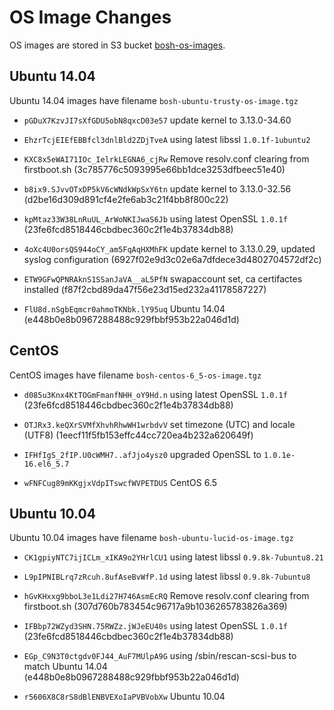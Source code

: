 # OS Image Changes

OS images are stored in S3 bucket [bosh-os-images](http://s3.amazonaws.com/bosh-os-images/).


## Ubuntu 14.04

Ubuntu 14.04 images have filename `bosh-ubuntu-trusty-os-image.tgz`

* `pGDuX7KzvJI7sXfGDU5obN8qxcD03e57`
  update kernel to 3.13.0-34.60

* `EhzrTcjEIEfEBBfcl3dnlBld2ZDjTveA`
  using latest libssl `1.0.1f-1ubuntu2`

* `KXC8x5eWAI71IOc_IelrkLEGNA6_cjRw`
  Remove resolv.conf clearing from firstboot.sh
  (3c785776c5093995e66bb1dce3253dfbeec51e40)

* `b8ix9.SJvvOTxDP5kV6cWNdkWpSxY6tn`
  update kernel to 3.13.0-32.56
  (d2be16d309d891cf4e2fe6ab3c21f4bb8f800c22)

* `kpMtaz33W38LnRuUL_ArWoNKIJwaS6Jb`
  using latest OpenSSL `1.0.1f`
  (23fe6fcd8518446cbdbec360c2f1e4b37834db88)

* `4oXc4U0orsQS944oCY_am5FqAqHXMhFK`
  update kernel to 3.13.0.29, updated syslog configuration
  (6927f02e9d3c02e6a7dfdece3d4802704572df2c)

* `ETW9GFwQPNRAknS1SSanJaVA__aL5PfN`
  swapaccount set, ca certifactes installed
  (f87f2cbd89da47f56e23d15ed232a41178587227)

* `FlU8d.nSgbEqmcr0ahmoTKNbk.lY95uq`
  Ubuntu 14.04
  (e448b0e8b0967288488c929fbbf953b22a046d1d)


## CentOS

CentOS images have filename `bosh-centos-6_5-os-image.tgz`

* `d085u3Knx4KtTOGmFmanfNHH_oY9Hd.n`
  using latest OpenSSL `1.0.1f`
  (23fe6fcd8518446cbdbec360c2f1e4b37834db88)

* `OTJRx3.keQXrSVMfXhvhRhwWH1wrbdvV`
  set timezone (UTC) and locale (UTF8)
  (1eecf11f5fb153effc44cc720ea4b232a620649f)

* `IFHfIgS_2fIP.U0cWMH7..afJjo4ysz0`
  upgraded OpenSSL to `1.0.1e-16.el6_5.7`

* `wFNFCug89mKKgjxVdpITswcfWVPETDUS`
  CentOS 6.5


## Ubuntu 10.04

Ubuntu 10.04 images have filename `bosh-ubuntu-lucid-os-image.tgz`

* `CK1gpiyNTC7ijICLm_xIKA9o2YHrlCU1`
  using latest libssl `0.9.8k-7ubuntu8.21`

* `L9pIPNIBLrq7zRcuh.8ufAseBvWfP.1d`
  using latest libssl `0.9.8k-7ubuntu8`

* `hGvKHxxg9bboL3e1Ldi27H746AsmEcRQ`
  Remove resolv.conf clearing from firstboot.sh
  (307d760b783454c96717a9b1036265783826a369)

* `IFBbp72WZyd3SHN.75RWZz.jWJeEU40s`
  using latest OpenSSL `1.0.1f`
  (23fe6fcd8518446cbdbec360c2f1e4b37834db88)

* `EGp_C9N3T0ctgdv0FJ44_AuF7MUlpA9G`
  using /sbin/rescan-scsi-bus to match Ubuntu 14.04
  (e448b0e8b0967288488c929fbbf953b22a046d1d)

* `r5606X8C8rS8dBlENBVEXoIaPVBVobXw`
  Ubuntu 10.04
